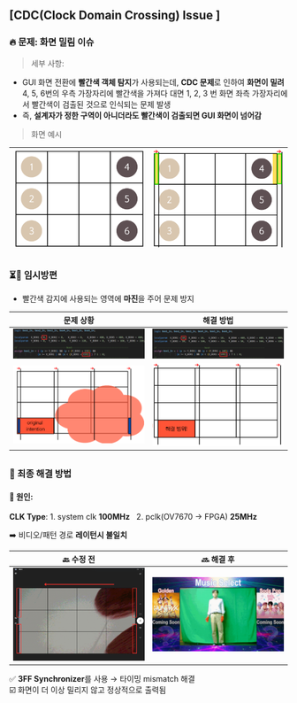 ## [CDC(Clock Domain Crossing) Issue ]

### 🔥 문제: 화면 밀림 이슈

> 세부 사항:
 - GUI 화면 전환에 **빨간색 객체 탐지**가 사용되는데, **CDC 문제**로 인하여 **화면이 밀려** 4, 5, 6번의 우측 가장자리에 빨간색을 가져다 대면 1, 2, 3 번 화면 좌측 가장자리에서 빨간색이 검출된 것으로 인식되는 문제 발생
 - 즉, **설계자가 정한 구역이 아니더라도 빨간색이 검출되면 GUI 화면이 넘어감**

 > 화면 예시 

 <img src="/History/img/hw/img_14.png" width=500 >|<img src="/History/img/hw/img_15.png" width=500 >|
 --|--

##

### ⏳🔧 임시방편

- 빨간색 감지에 사용되는 영역에 **마진**을 주어 문제 방지


문제 상황| 해결 방법
--|--
 <img src="/History/img/hw/img_16.png" width=500 >| <img src="/History/img/hw/img_17.png" width=500 >|
 <img src="/History/img/hw/img_11.png" width=500 >| <img src="/History/img/hw/img_10.png" width=500 >|

##

### 🤩 최종 해결 방법

#### 🤔 원인: 

**CLK Type**: 1. system clk **100MHz** &nbsp; 2. pclk(OV7670 → FPGA) **25MHz**

:arrow_right: 비디오/패턴 경로 **레이턴시 불일치**



🔙 수정 전|🔜 해결 후
--|--
 <img src="/History/img/hw/img_12.png" width=500 >| <img src="/History/img/hw/img_13.png" width=500 >|


 ✅ **3FF Synchronizer**를 사용 → 타이밍 mismatch 해결 <br>
 ☑️ 화면이 더 이상 밀리지 않고 정상적으로 출력됨